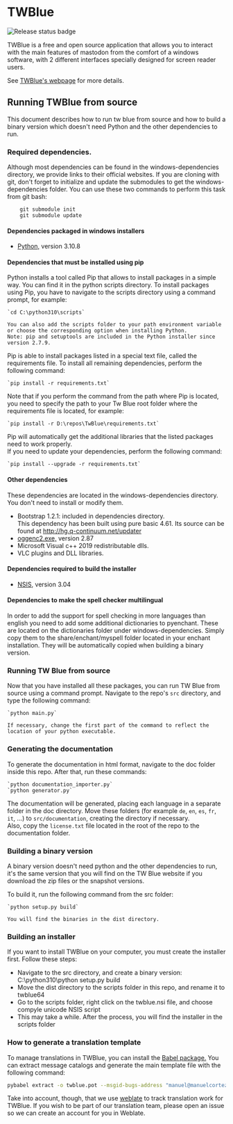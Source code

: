 ﻿TWBlue
======

![Release status badge](https://github.com/mcv-software/twblue/actions/workflows/release.yml/badge.svg)

TWBlue is a free and open source application that allows you to interact with the main features of mastodon from the comfort of a windows software, with 2 different interfaces specially designed for screen reader users.

See [TWBlue's webpage](https://twblue.mcvsoftware.com) for more details.

## Running TWBlue from source

This document describes how to run tw blue from source and how to build a binary version which doesn't need Python and the other dependencies to run.

### Required dependencies.

Although most dependencies can be found in the windows-dependencies directory, we provide links to their official websites. If you are cloning with git, don't forget to initialize and update the submodules to get the windows-dependencies folder. You can use these two commands to perform this task from git bash:  
```
    git submodule init  
    git submodule update
```

#### Dependencies packaged in windows installers

* [Python,](https://python.org) version 3.10.8  

#### Dependencies that must be installed using pip

Python installs a tool called Pip that allows to install packages in a simple way. You can find it in the python scripts directory. To install packages using Pip, you have to navigate to the scripts directory using a command prompt, for example:

    `cd C:\python310\scripts`

	You can also add the scripts folder to your path environment variable or choose the corresponding option when installing Python.  
	Note: pip and setuptools are included in the Python installer since version 2.7.9.

Pip is able to install packages listed in a special text file, called the requirements file. To install all remaining dependencies, perform the following command:

    `pip install -r requirements.txt`

Note that if you perform the command from the path where Pip is located, you need to specify the path to your Tw Blue root folder where the requirements file is located, for example:

    `pip install -r D:\repos\TwBlue\requirements.txt`

Pip will automatically get the additional libraries that the listed packages need to work properly.  
If you need to update your dependencies, perform the following command:

    `pip install --upgrade -r requirements.txt`

#### Other dependencies

These dependencies are located in the windows-dependencies directory. You don't need to install or modify them.

* Bootstrap 1.2.1: included in dependencies directory.  
This dependency has been built using pure basic 4.61. Its source can be found at http://hg.q-continuum.net/updater
* [oggenc2.exe,](http://www.rarewares.org/ogg-oggenc.php) version 2.87  
* Microsoft Visual c++ 2019 redistributable dlls.
* VLC plugins and DLL libraries.

#### Dependencies required to build the installer

* [NSIS,](http://nsis.sourceforge.net/) version 3.04

#### Dependencies to make the spell checker multilingual

In order to add the support for spell checking in more languages than english you need to add some additional dictionaries to pyenchant. These are located on the dictionaries folder under windows-dependencies. Simply copy them to the share/enchant/myspell folder located in your enchant installation. They will be automatically copied when building a binary version.

### Running TW Blue from source

Now that you have installed all these packages, you can run TW Blue from source using a command prompt. Navigate to the repo's `src` directory, and type the following command:

    `python main.py`

	If necessary, change the first part of the command to reflect the location of your python executable.

### Generating the documentation

To generate the documentation in html format, navigate to the doc folder inside this repo. After that, run these commands:  

    `python documentation_importer.py`  
    `python generator.py`  

The documentation will be generated, placing each language in a separate folder in the doc directory. Move these folders (for example `de`, `en`, `es`, `fr`, `it`, ...) to `src/documentation`, creating the directory if necessary.  
Also, copy the `license.txt` file located in the root of the repo to the documentation folder.

### Building a binary version

A binary version doesn't need python and the other dependencies to run, it's the same version that you will find on the TW Blue website if you download the zip files or the snapshot versions.

To build it, run the following command from the src folder:

    `python setup.py build`

	You will find the binaries in the dist directory.

### Building an installer

If you want to install TWBlue on your computer, you must create the installer first. Follow these steps:

* Navigate to the src directory, and create a binary version: C:\python310\python setup.py build
* Move the dist directory to the scripts folder in this repo, and rename it to twblue64
* Go to the scripts folder, right click on the twblue.nsi file, and choose compyle unicode NSIS script
* This may take a while. After the process, you will find the installer in the scripts folder

### How to generate a translation template

To manage translations in TWBlue, you can install the [Babel package.](https://pypi.org/project/Babel/) You can extract message catalogs and generate the main template file with the following command:

```bash
pybabel extract -o twblue.pot --msgid-bugs-address "manuel@manuelcortez.net" --copyright-holder "MCV software" --input-dirs ..\src
```

Take into account, though, that we use [weblate](https://weblate.mcvsoftware.com) to track translation work for TWBlue. If you wish to be part of our translation team, please open an issue so we can create an account for you in Weblate.
